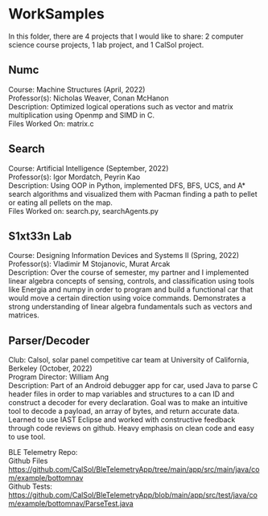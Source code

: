 # WorkSamples

In this folder, there are 4 projects that I would like to share: 2 computer science course projects, 1 lab project, and 1 CalSol project. 

## Numc ##
<p> Course: Machine Structures (April, 2022) <br>
Professor(s): Nicholas Weaver, Conan McHanon <br>
Description: Optimized logical operations such as vector and matrix multiplication using Openmp and SIMD in C. <br>
Files Worked On: matrix.c</p>

## Search ## 
<p>Course: Artificial Intelligence (September, 2022) <br>
Professor(s): Igor Mordatch, Peyrin Kao <br>
Description: Using OOP in Python, implemented DFS, BFS, UCS, and A* search algorithms and visualized them with Pacman finding a path to pellet or eating all pellets on the map. <br>
Files Worked on: search.py, searchAgents.py</p>

## S1xt33n Lab ##
<p> Course: Designing Information Devices and Systems II (Spring, 2022) <br>
Professor(s): Vladimir M Stojanovic, Murat Arcak <br>
Description: Over the course of semester, my partner and I implemented linear algebra concepts of sensing, controls, and classification using tools like Energia and numpy in order to program and build a functional car that would move a certain direction using voice commands. Demonstrates a strong understanding of linear algebra fundamentals such as vectors and matrices. </p>

## Parser/Decoder ## 
<p> Club: Calsol, solar panel competitive car team at University of California, Berkeley (October, 2022) <br>
Program Director: William Ang <br>
Description: Part of an Android debugger app for car, used Java to parse C header files in order to map variables and structures to a can ID and construct a decoder for every declaration. Goal was to make an intuitive tool to decode a payload, an array of bytes, and return accurate data. Learned to use IAST Eclipse and worked with constructive feedback through code reviews on github. Heavy emphasis on clean code and easy to use tool.</p>

BLE Telemetry Repo: <br>
Github Files https://github.com/CalSol/BleTelemetryApp/tree/main/app/src/main/java/com/example/bottomnav <br>
Github Tests: https://github.com/CalSol/BleTelemetryApp/blob/main/app/src/test/java/com/example/bottomnav/ParseTest.java </p>

